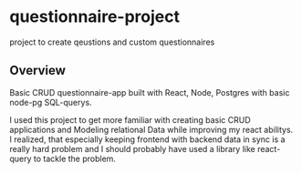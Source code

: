# questionnaire-project
project to create qeustions and custom questionnaires

## Overview
Basic CRUD questionnaire-app built with React, Node, Postgres with basic node-pg SQL-querys. 

I used this project to get more familiar with creating basic CRUD applications and Modeling relational Data while improving my react abilitys. 
I realized,  that especially keeping frontend with backend data in sync is a really hard problem and I should probably have used a library like react-query to tackle the problem.
